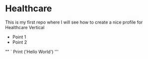 # Healthcare
This is my first repo where I will see how to create a nice profile for Healthcare Vertical

- Point 1
- Point 2

""
`
Print ('Hello World')
'''
